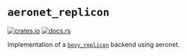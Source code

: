 # `aeronet_replicon`

[![crates.io](https://img.shields.io/crates/v/aeronet_replicon.svg)](https://crates.io/crates/aeronet_replicon)
[![docs.rs](https://img.shields.io/docsrs/aeronet_replicon)](https://docs.rs/aeronet_replicon)

Implementation of a [`bevy_replicon`](https://github.com/projectharmonia/bevy_replicon) backend
using aeronet.
